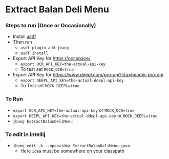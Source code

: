 # Extract Balan Deli Menu

### Steps to run (Once or Occasionally)
* Install [asdf](https://asdf-vm.com/guide/getting-started.html)
* Then run
  * `asdf plugin add jbang`
  * `asdf install`
* Export API Key for https://ocr.space/
  * `export OCR_API_KEY=the-actual-api-key`
  * To test set `MOCK_OCR=true`
* Export API Key for https://www.deepl.com/pro-api?cta=header-pro-api
  * `export DEEPL_API_KEY=the-actual-ddepl-api-key`
  * To Test set `MOCK_DEEPL=true`

### To Run
* `export OCR_API_KEY=the-actual-api-key` or `MOCK_OCR=true`
* `export DEEPL_API_KEY=the-actual-ddepl-api-key` or `MOCK_DEEPL=true`
* `jbang ExtractBalanDeliMenu`


### To edit in intellij
* `jbang edit -b --open=idea ExtractBalanDeliMenu.java`
  * Here `idea` must be somewhere on your classpath


